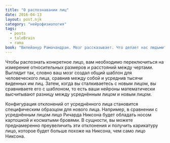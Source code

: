 ```yaml
---
title: "О распознавании лиц"
date: 2016-04-13
layout: post.njk
category: "нейрофизиология"
tags:
  - posts
  - taleBrain
  - rama
book: "Вилейанур Рамачандран. Мозг рассказывает. Что делает нас людьми"
---
```


Чтобы распознать конкретное лицо, вам необходимо переключиться на измерение относительных размеров и расстояний между чертами. Выглядит так, словно ваш мозг создал общий шаблон для человеческого лица, сравнив между собой и усреднив тысячи виденных им лиц. Затем, когда вы сталкиваетесь с новым лицом, вы сравниваете его с шаблоном, то есть ваши нейроны математически высчитывают разницу между усреднённым лицом и новым лицом.

Конфигурация отклонений от усреднённого лица становится специфическим образцом для нового лица. Например, в сравнении с усреднённым лицом лицо Ричарда Никсона будет обладать носом картошкой и косматыми бровями. В сущности, вы можете преднамеренно преувеличить эти отклонения и получить карикатуру лицо, которое будет больше похоже на Никсона, чем само лицо Никсона.
